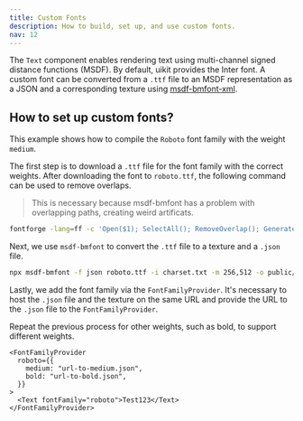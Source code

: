 ```yaml
---
title: Custom Fonts
description: How to build, set up, and use custom fonts.
nav: 12
---
```


The `Text` component enables rendering text using multi-channel signed distance functions (MSDF). By default, uikit provides the Inter font. A custom font can be converted from a `.ttf` file to an MSDF representation as a JSON and a corresponding texture using [msdf-bmfont-xml](https://www.npmjs.com/package/msdf-bmfont-xml).

## How to set up custom fonts?

This example shows how to compile the `Roboto` font family with the weight `medium`.

The first step is to download a `.ttf` file for the font family with the correct weights. After downloading the font to `roboto.ttf`, the following command can be used to remove overlaps.

> This is necessary because msdf-bmfont has a problem with overlapping paths, creating weird artificats.

```bash
fontforge -lang=ff -c 'Open($1); SelectAll(); RemoveOverlap(); Generate($2)' roboto.ttf fixed-roboto.ttf 
```

Next, we use `msdf-bmfont` to convert the `.ttf` file to a texture and a `.json` file.

```bash
npx msdf-bmfont -f json roboto.ttf -i charset.txt -m 256,512 -o public/roboto -s 48
```

Lastly, we add the font family via the `FontFamilyProvider`. It's necessary to host the `.json` file and the texture on the same URL and provide the URL to the `.json` file to the  `FontFamilyProvider`.

Repeat the previous process for other weights, such as bold, to support different weights.

```tsx
<FontFamilyProvider
  roboto={{
    medium: "url-to-medium.json",
    bold: "url-to-bold.json",
  }}
>
  <Text fontFamily="roboto">Test123</Text>
</FontFamilyProvider>
```
